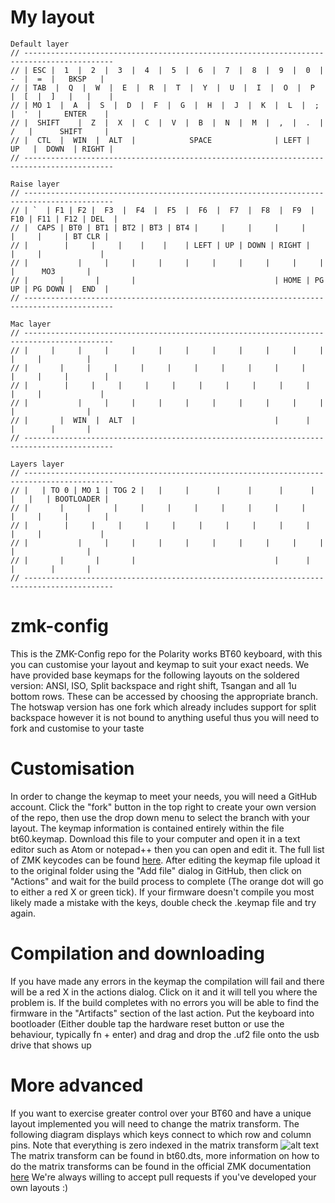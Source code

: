 # My layout
```
Default layer
// ------------------------------------------------------------------------------------------
// | ESC |  1  |  2  |  3  |  4  |  5  |  6  |  7  |  8  |  9  |  0  |  -  |  =  |   BKSP   |
// | TAB  |  Q  |  W  |  E  |  R  |  T  |  Y  |  U  |  I  |  O  |  P  |  [  |  ]   |   |    |
// | MO 1  |  A  |  S  |  D  |  F  |  G  |  H  |  J  |  K  |  L  |  ;  |  '  |     ENTER    |
// |  SHIFT    |  Z  |  X  |  C  |  V  |  B  |  N  |  M  |  ,  |  .  | /   |      SHIFT     |
// |  CTL  |  WIN  |  ALT  |            SPACE              | LEFT |   UP   |  DOWN  | RIGHT |
// ------------------------------------------------------------------------------------------

Raise layer
// ------------------------------------------------------------------------------------------
// | `  | F1 | F2 |  F3  |  F4  |  F5  |  F6  |  F7  |  F8  |  F9  | F10 | F11 | F12 | DEL  |
// |  CAPS | BT0 | BT1 | BT2 | BT3 | BT4 |     |     |     |     |     |     |     | BT CLR |
// |        |     |     |    |    |    | LEFT | UP | DOWN | RIGHT |     |     |             |
// |           |     |     |     |     |     |     |     |     |     |     |      MO3       |
// |       |       |       |                               | HOME | PG UP | PG DOWN |  END  |
// ------------------------------------------------------------------------------------------

Mac layer
// ------------------------------------------------------------------------------------------
// |     |     |     |     |     |     |     |     |     |     |     |     |     |          |
// |       |     |     |     |     |     |     |     |     |     |     |     |     |        |
// |        |     |     |     |     |     |     |     |     |     |     |     |             |
// |           |     |     |     |     |     |     |     |     |     |     |                |
// |       |  WIN  |  ALT  |                               |      |        |        |       |
// ------------------------------------------------------------------------------------------

Layers layer
// ------------------------------------------------------------------------------------------
// |   | TO 0 | MO 1 | TOG 2 |   |     |      |      |      |      |   |   |   | BOOTLOADER |
// |       |     |     |     |     |     |     |     |     |     |     |     |     |        |
// |        |     |     |     |     |     |     |     |     |     |     |     |             |
// |           |     |     |     |     |     |     |     |     |     |     |                |
// |       |       |       |                               |      |        |        |       |
// ------------------------------------------------------------------------------------------
```

# zmk-config
This is the ZMK-Config repo for the Polarity works BT60 keyboard, with this you can customise your layout and keymap to suit your exact needs.
We have provided base keymaps for the following layouts on the soldered version: ANSI, ISO, Split backspace and right shift, Tsangan and all 1u bottom rows. These can be accessed by choosing the appropriate branch. The hotswap version has one fork which already includes support for split backspace however it is not bound to anything useful thus you will need to fork and customise to your taste

# Customisation
In order to change the keymap to meet your needs, you will need a GitHub account. Click the "fork" button in the top right to create your own version of the repo, then use the drop down menu to select the branch with your layout.
The keymap information is contained entirely within the file bt60.keymap. Download this file to your computer and open it in a text editor such as Atom or notepad++ then you can open and edit it. The full list of ZMK keycodes can be found [here](https://zmkfirmware.dev/docs/codes/keyboard-keypad/).
After editing the keymap file upload it to the original folder using the "Add file" dialog in GitHub, then click on "Actions" and wait for the build process to complete (The orange dot will go to either a red X or green tick). If your firmware doesn't compile you most likely made a mistake with the keys, double check the .keymap file and try again.

# Compilation and downloading
 If you have made any errors in the keymap the compilation will fail and there will be a red X in the actions dialog. Click on it and it will tell you where the problem is.
 If the build completes with no errors you will be able to find the firmware in the "Artifacts" section of the last action.
 Put the keyboard into bootloader (Either double tap the hardware reset button or use the behaviour, typically fn + enter) and drag and drop the .uf2 file onto the usb drive that shows up

 # More advanced
 If you want to exercise greater control over your BT60 and have a unique layout implemented you will need to change the matrix transform. The following diagram displays which keys connect to which row and column pins. Note that everything is zero indexed in the matrix transform
 	![alt text](rowcolmap.png)
  The matrix transform can be found in bt60.dts, more information on how to do the matrix transforms can be found in the official ZMK documentation [here](https://zmkfirmware.dev/docs/development/new-shield#optional-matrix-transform)
  We're always willing to accept pull requests if you've developed your own layouts :)
